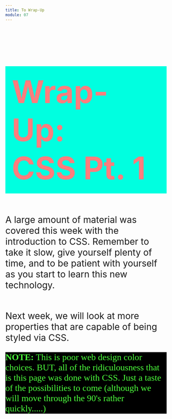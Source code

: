 ```yaml
---
title: To Wrap-Up
module: 07
---
```


# Wrap-Up: <br /> CSS Pt. 1

<style>

.content {
    background-color: rgb(246, 41, 238);
    font-family: cursive;
    color: rgb(216, 244, 44);
}
p {
    font-size: 2em;
}

h1 {
    background-color: rgb(0, 255, 224);
    color: rgb(255, 125, 125);
    padding: 20px;
    font-size: 7em;
    font-weight: bold;
    text-shadow: rgb(0, 39, 106);

}

h1:hover {
    background-color: rgb(69, 222, 7);
    color: rgb(0, 255, 255);
    padding: 30px;
    font-size: 1em;
}

p:hover {
    background-color: rgb(41, 197, 246);
    font-family: monospace;
    color: rgb(244, 44, 44);
    padding: 30px;
}

#note {
    background-color: black;
    color: rgb(76, 255, 60);
    font-family: fantasy;
}

#note:hover {
    background-color: black;
    color: rgb(60, 91, 255);
    font-family: monospace;
}

</style>


A large amount of material was covered this week with the introduction to CSS. Remember to take it slow, give yourself plenty of time, and to be patient with yourself as you start to learn this new technology.
<br />
<br />

Next week, we will look at more properties that are capable of being styled via CSS.


<p id="note" class><b>NOTE:</b> This is poor web design color choices. BUT, all of the ridiculousness that is this page was done with CSS. Just a taste of the possibilities to come (although we will move through the 90's rather quickly.....)</p>
